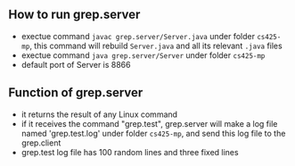 ## How to run grep.server

* exectue command `javac grep.server/Server.java` under folder `cs425-mp`, this command will rebuild `Server.java` and all its relevant `.java` files
* exectue command `java grep.server/Server` under folder `cs425-mp`
* default port of Server is 8866

## Function of grep.server

* it returns the result of any Linux command
* if it receives the command "grep.test", grep.server will make a log file named 'grep.test.log' under folder `cs425-mp`, and send this log file to the grep.client
* grep.test log file has 100 random lines and three fixed lines
